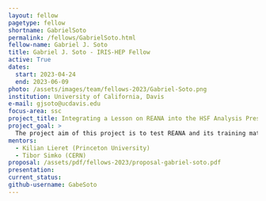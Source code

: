 ```yaml
---
layout: fellow
pagetype: fellow
shortname: GabrielSoto
permalink: /fellows/GabrielSoto.html
fellow-name: Gabriel J. Soto
title: Gabriel J. Soto - IRIS-HEP Fellow
active: True
dates:
  start: 2023-04-24
  end: 2023-06-09
photo: /assets/images/team/fellows-2023/Gabriel-Soto.png
institution: University of California, Davis
e-mail: gjsoto@ucdavis.edu
focus-area: ssc
project_title: Integrating a Lesson on REANA into the HSF Analysis Preservation Training
project_goal: >
  The project aim of this project is to test REANA and its training material. This study will result in improving the workshop, widening its usability, and mitigating difficult readability.
mentors:
  - Kilian Lieret (Princeton University)
  - Tibor Simko (CERN)
proposal: /assets/pdf/fellows-2023/proposal-gabriel-soto.pdf
presentation:
current_status:
github-username: GabeSoto
---
```

